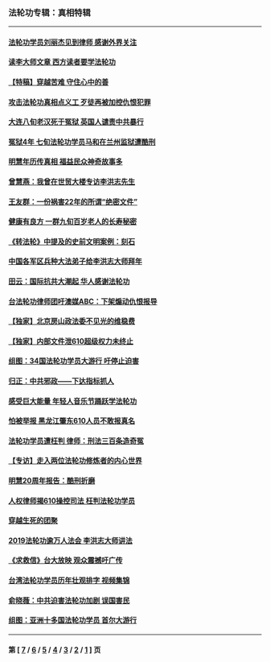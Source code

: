 ### 法轮功专辑：真相特辑
---
#### [法轮功学员刘丽杰见到律师 感谢外界关注](../../pages/nf4389/n13927012.md?02140430) 
#### [读李大师文章 西方读者要学法轮功](../../pages/nf4389/n13925142.md?02140430) 
#### [【特稿】穿越苦难 守住心中的善](../../pages/nf4389/n13784979.md?02140430) 
#### [攻击法轮功真相点义工 歹徒再被加控仇恨犯罪](../../pages/nf4389/n13601019.md?02140430) 
#### [大连八旬老汉死于冤狱 英国人谴责中共暴行](../../pages/nf4389/n13480118.md?02140430) 
#### [冤狱4年 七旬法轮功学员马和在兰州监狱遭酷刑](../../pages/nf4389/n13304688.md?02140430) 
#### [明慧年历传真相 福益民众神奇故事多](../../pages/nf4389/n13294545.md?02140430) 
#### [曾慧燕：我曾在世贸大楼专访李洪志先生](../../pages/nf4389/n12898729.md?02140430) 
#### [王友群：一份祸害22年的所谓“绝密文件”](../../pages/nf4389/n12871750.md?02140430) 
#### [健康有良方 一群九旬百岁老人的长寿秘密](../../pages/nf4389/n12847475.md?02140430) 
#### [《转法轮》中提及的史前文明案例：刻石](../../pages/nf4389/n12758577.md?02140430) 
#### [中国各军区兵种大法弟子给李洪志大师拜年](../../pages/nf4389/n12750047.md?02140430) 
#### [田云：国际抗共大潮起 华人感谢法轮功](../../pages/nf4389/n12357708.md?02140430) 
#### [台法轮功律师团吁澳媒ABC：下架煽动仇恨报导](../../pages/nf4389/n12279917.md?02140430) 
#### [【独家】北京房山政法委不见光的维稳费](../../pages/nf4389/n12031979.md?02140430) 
#### [【独家】内部文件泄610超级权力未终止](../../pages/nf4389/n12023895.md?02140430) 
#### [组图：34国法轮功学员大游行 吁停止迫害](../../pages/nf4389/n11492658.md?02140430) 
#### [归正：中共邪政——下达指标抓人](../../pages/nf4389/n11474770.md?02140430) 
#### [感受巨大能量 年轻人音乐节踊跃学法轮功](../../pages/nf4389/n11441981.md?02140430) 
#### [怕被举报 黑龙江肇东610人员不敢报真名](../../pages/nf4389/n11436499.md?02140430) 
#### [法轮功学员遭枉判 律师：刑法三百条造奇冤](../../pages/nf4389/n11433943.md?02140430) 
#### [【专访】走入两位法轮功修炼者的内心世界](../../pages/nf4389/n11415623.md?02140430) 
#### [明慧20周年报告：酷刑折磨](../../pages/nf4389/n11387954.md?02140430) 
#### [人权律师揭610操控司法 枉判法轮功学员](../../pages/nf4389/n11313370.md?02140430) 
#### [穿越生死的团聚](../../pages/nf4389/n11258922.md?02140430) 
#### [2019法轮功逾万人法会 李洪志大师讲法](../../pages/nf4389/n11265303.md?02140430) 
#### [《求救信》台大放映 观众震撼吁广传](../../pages/nf4389/n10922251.md?02140430) 
#### [台湾法轮功学员历年壮观排字 视频集锦](../../pages/nf4389/n10878789.md?02140430) 
#### [俞晓薇：中共迫害法轮功加剧 误国害民](../../pages/nf4389/n10859260.md?02140430) 
#### [组图：亚洲十多国法轮功学员 首尔大游行](../../pages/nf4389/n10781149.md?02140430) 

---
#### 第 [ [7](./7.md?02140430) / [6](./6.md?02140430) / [5](./5.md?02140430) / [4](./4.md?02140430) / [3](./3.md?02140430) / [2](./2.md?02140430) / [1](./1.md?02140430) ] 页
